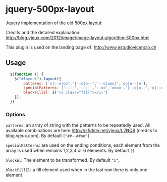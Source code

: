 jquery-500px-layout
===================

Jquery implementation of the old 500px layout:

Credits and the detailed explanation:
http://blog.vjeux.com/2012/image/image-layout-algorithm-500px.html

This plugin is used on the landing page of:
http://www.estudiovicencio.cl/

## Usage

```javascript
  $(function () {
    $("#layout").layout({
        patterns: ['o|--o|oo','|--o|o--','--o|ooo|','oo|o--|o'],
        specialPatterns: ['----','----','--oo','oooo','|--o|o--','o|--o|oo'],
        blockFillEl: $('<i class="fill"></i>')
    });
  })
```
### Options

`patterns`: an array of string with the patterns to be repeatedly used. All available combinations are here http://jsfiddle.net/vjeux/L2NQ6 (credits to blog.vjeux.com). By default `["##--##oo"]`

`specialPatterns`: are used on the ending conditions, each element from the array is used when remains 1,2,3,4 or 6 elements. By default `[]`

`blockEl`: The element to be transformed. By default `"i"`,

`blockFillEl`: a fill element used when in the last row there is only one element

